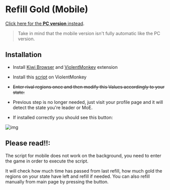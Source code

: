 # Refill Gold (Mobile)

[Click here for the **PC version** instead](https://rr-tools.eu/mod/7).

> Take in mind that the mobile version isn't fully automatic like the PC version.

## Installation

- Install [Kiwi Browser][kiwi] and [ViolentMonkey][vm] extension

- Install this [script][myscript] on ViolentMonkey

- ~~Enter rival regions once and then modify this Values accordingly to your state:~~

- Previous step is no longer needed, just visit your profile page and it will detect the state you're leader or MoE.

- If installed correctly you should see this button:

![img]

## Please read!!:

The script for mobile does not work on the background, you need to enter the game in order to execute the script.

It will check how much time has passed from last refill, how much gold the regions on your state have left and refill if needed. You can also refill manually from main page by pressing the button.

[kiwi]: https://play.google.com/store/apps/details?id=com.kiwibrowser.browser
[vm]: https://chrome.google.com/webstore/detail/violentmonkey/jinjaccalgkegednnccohejagnlnfdag
[myscript]: https://github.com/pbl0/rr-scripts/raw/main/scripts/refill-gold/mobile/RefillGold.user.js
[img]: assets/rr-scripts/scripts/refill-gold/screen.png
[values]: assets/rr-scripts/scripts/refill-gold/values.jpg
